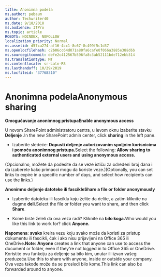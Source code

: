 ```yaml
---
title: Anonimna podela
ms.author: pebaum
author: Techwriter40
ms.date: 9/18/2018
ms.audience: ITPro
ms.topic: article
ROBOTS: NOINDEX, NOFOLLOW
localization_priority: Normal
ms.assetid: d57ca274-af16-4cc1-8c67-8c499f5c1d37
ms.openlocfilehash: c2b06cc64d071a80fa6cafe0f066a3885e388d6b
ms.sourcegitcommit: defe2c412567b596fa8c3ab52111bde712ebb314
ms.translationtype: MT
ms.contentlocale: sr-Latn-RS
ms.lasthandoff: 10/29/2019
ms.locfileid: "37768310"
---
```

# <a name="anonymous-sharing"></a><span data-ttu-id="2f784-102">Anonimna podela</span><span class="sxs-lookup"><span data-stu-id="2f784-102">Anonymous sharing</span></span>

 <span data-ttu-id="2f784-103">**Omogućavanje anonimnog pristupa**</span><span class="sxs-lookup"><span data-stu-id="2f784-103">**Enable anonymous access**</span></span>
  
<span data-ttu-id="2f784-104">U novom SharePoint administratoru centra, u levom oknu izaberite stavku **Deljenje** .</span><span class="sxs-lookup"><span data-stu-id="2f784-104">In the new SharePoint admin center, click **sharing** in the left pane.</span></span> 
  
- <span data-ttu-id="2f784-105">Izaberite sledeće: **Dopusti deljenje autorizovanim spoljnim korisnicima i pomoću anonimnog pristupa.**</span><span class="sxs-lookup"><span data-stu-id="2f784-105">Select the following: **Allow sharing to authenticated external users and using anonymous access.**</span></span>
  
<span data-ttu-id="2f784-106">(Opcionalno, možete da podesite da se veze ističu za određeni broj dana i da izaberete kako primaoci mogu da koriste veze.)</span><span class="sxs-lookup"><span data-stu-id="2f784-106">(Optionally, you can set links to expire in a specific number of days, and select how recipients can use the links.)</span></span>
    
 <span data-ttu-id="2f784-107">**Anonimno deljenje datoteke ili fascikle**</span><span class="sxs-lookup"><span data-stu-id="2f784-107">**Share a file or folder anonymously**</span></span>
  
- <span data-ttu-id="2f784-108">Izaberite datoteku ili fasciklu koju želite da delite, a zatim kliknite na dugme **deli**.</span><span class="sxs-lookup"><span data-stu-id="2f784-108">Select the file or folder you want to share, and then click **Share**.</span></span> 
    
- <span data-ttu-id="2f784-109">Kome biste želeli da ova veza radi? Kliknite na **bilo koga.**</span><span class="sxs-lookup"><span data-stu-id="2f784-109">Who would you like this link to work for? click **Anyone.**</span></span>
  
 <span data-ttu-id="2f784-110">**Napomena**: **svako** kreira vezu koju svako može da koristi za pristup dokumentu ili fascikli, čak i ako nisu prijavljeni na Office 365 ili OneDrive.</span><span class="sxs-lookup"><span data-stu-id="2f784-110">**Note**: **Anyone** creates a link that anyone can use to access the document or folder, even if they're not logged in to Office 365 or OneDrive.</span></span> <span data-ttu-id="2f784-111">Koristite ovu funkciju za deljenje sa bilo kim, unutar ili izvan vašeg preduzeća.</span><span class="sxs-lookup"><span data-stu-id="2f784-111">Use this to share with anyone, inside or outside your company.</span></span> <span data-ttu-id="2f784-112">Ova veza takođe može da se prosledi bilo kome.</span><span class="sxs-lookup"><span data-stu-id="2f784-112">This link can also be forwarded around to anyone.</span></span> 
    

